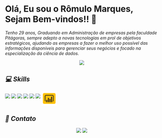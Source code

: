 # Olá, Eu sou o Rômulo Marques, Sejam Bem-vindos!! 👋
<i>Tenho 29 anos, Graduando em Administração de empresas pela faculdade Pitágoras, sempre adepto a novas tecnologias em prol de objetivos estratégicos, ajudando as empresas a fazer o melhor uso possível das informações disponíveis para gerenciar seus negócios e focado na especialização da ciência de dados. <i> 

<div align="center">

   <img src="https://github.com/romulofmarques/romulofmarques/assets/111899365/f70a924f-dadd-4d28-a390-49248e9795a0"
  width="300px"/>
 
</div>

## 💻 Skills

<p>
<img src="https://img.shields.io/badge/MySQL-00000F?style=for-the-badge&logo=mysql&logoColor=white" style="margin-bottom: 4px;" height="30px">
   <img src="https://img.shields.io/badge/Microsoft_Excel-217346?style=for-the-badge&logo=microsoft-excel&logoColor=white" style="margin-bottom: 4px;" height="30px">
<img src="https://img.shields.io/badge/Microsoft_PowerPoint-B7472A?style=for-the-badge&logo=microsoft-powerpoint&logoColor=white" style="margin-bottom: 4px;" height="30px">
<img src="https://img.shields.io/badge/Microsoft_Word-2B579A?style=for-the-badge&logo=microsoft-word&logoColor=white)" style="margin-bottom: 4px;" height="30px">
<img src="https://img.shields.io/badge/SAP-0FAAFF?style=for-the-badge&logo=sap&logoColor=white" style="margin-bottom: 4px;" height="30px">
 <img src="https://img.shields.io/badge/Google%20Analytics-E37400?style=for-the-badge&logo=google%20analytics&logoColor=white" style="margin-bottom: 4px;" height="30px">
<img align="center" alt="20px" width="50" src="https://github.com/JosiTubaroski/JosiTubaroski/blob/main/icons8-power-bi-48.png">
 </p>





## 👥 Contato
<div align="center">
<a href="https://www.linkedin.com/in/romulo-marques-ferreira-magela/"><img src="https://img.shields.io/badge/linkedin-%230077B5.svg?style=for-the-badge&logo=linkedin&logoColor=white" style="margin-bottom: 4px;" height="30px" target="_blank"></a>
<a href="mailto:romulofmagela@gmail.com"><img src="https://img.shields.io/badge/Gmail-D14836?style=for-the-badge&logo=gmail&logoColor=white" style="margin-bottom: 4px;" height="30px" target="_blank"></a>
</div>
 

